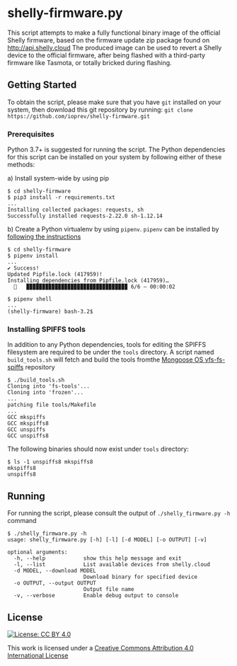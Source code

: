 # shelly-firmware.py

This script attempts to make a fully functional binary image of the official Shelly firmware, based on the firmware update zip package found on http://api.shelly.cloud
The produced image can be used to revert a Shelly device to the official firmware, after being flashed with a third-party firmware like Tasmota, or totally bricked during flashing.

## Getting Started

To obtain the script, please make sure that you have `git` installed on your system, then download this git repository by running:
`git clone https://github.com/ioprev/shelly-firmware.git`

### Prerequisites

Python 3.7+ is suggested for running the script. The Python dependencies for this script can be installed on your system by following either of these methods:

a) Install system-wide by using pip

```
$ cd shelly-firmware
$ pip3 install -r requirements.txt
...
Installing collected packages: requests, sh
Successfully installed requests-2.22.0 sh-1.12.14
```

b) Create a Python virtualenv by using `pipenv`. `pipenv` can be installed by [following the instructions](https://github.com/pypa/pipenv#installation)

```
$ cd shelly-firmware
$ pipenv install
...
✔ Success!
Updated Pipfile.lock (417959)!
Installing dependencies from Pipfile.lock (417959)…
  🐍   ▉▉▉▉▉▉▉▉▉▉▉▉▉▉▉▉▉▉▉▉▉▉▉▉▉▉▉▉▉▉▉▉ 6/6 — 00:00:02

$ pipenv shell
...
(shelly-firmware) bash-3.2$

```
 
### Installing SPIFFS tools

In addition to any Python dependencies, tools for editing the SPIFFS filesystem are required to be under the `tools` directory.
A script named `build_tools.sh` will fetch and build the tools fromthe [Mongoose OS vfs-fs-spiffs](https://github.com/mongoose-os-libs/vfs-fs-spiffs) repository

```
$ ./build_tools.sh
Cloning into 'fs-tools'...
Cloning into 'frozen'...
...
patching file tools/Makefile
...
GCC mkspiffs
GCC mkspiffs8
GCC unspiffs
GCC unspiffs8
```

The following binaries should now exist under `tools` directory:

```
$ ls -1 unspiffs8 mkspiffs8
mkspiffs8
unspiffs8
```

## Running

For running the script, please consult the output of `./shelly_firmware.py -h` command

```
$ ./shelly_firmware.py -h
usage: shelly_firmware.py [-h] [-l] [-d MODEL] [-o OUTPUT] [-v]

optional arguments:
  -h, --help            show this help message and exit
  -l, --list            List available devices from shelly.cloud
  -d MODEL, --download MODEL
                        Download binary for specified device
  -o OUTPUT, --output OUTPUT
                        Output file name
  -v, --verbose         Enable debug output to console
```

## License

[![License: CC BY 4.0](https://i.creativecommons.org/l/by/4.0/88x31.png)](http://creativecommons.org/licenses/by/4.0/)

This work is licensed under a [Creative Commons Attribution 4.0 International License](http://creativecommons.org/licenses/by/4.0/)
